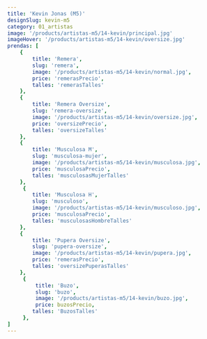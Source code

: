 ```yaml
---
title: 'Kevin Jonas (M5)'
designSlug: kevin-m5
category: 01_artistas
image: '/products/artistas-m5/14-kevin/principal.jpg'
imageHover: '/products/artistas-m5/14-kevin/oversize.jpg'
prendas: [
    {   
        title: 'Remera',
        slug: 'remera',          
        image: '/products/artistas-m5/14-kevin/normal.jpg',
        price: 'remerasPrecio',
        talles: 'remerasTalles'
    },
    {
        title: 'Remera Oversize',
        slug: 'remera-oversize',
        image: '/products/artistas-m5/14-kevin/oversize.jpg',
        price: 'oversizePrecio',
        talles: 'oversizeTalles'
    },
    {
        title: 'Musculosa M',
        slug: 'musculosa-mujer',
        image: '/products/artistas-m5/14-kevin/musculosa.jpg',
        price: 'musculosaPrecio',
        talles: 'musculosasMujerTalles'
    },
     {
        title: 'Musculosa H',
        slug: 'musculoso',
        image: '/products/artistas-m5/14-kevin/musculoso.jpg',
        price: 'musculosaPrecio',
        talles: 'musculosasHombreTalles'
    },
    {
        title: 'Pupera Oversize',
        slug: 'pupera-oversize',
        image: '/products/artistas-m5/14-kevin/pupera.jpg',
        price: 'remerasPrecio',
        talles: 'oversizePuperasTalles'
    },
     {
         title: 'Buzo',
         slug: 'buzo',
         image: '/products/artistas-m5/14-kevin/buzo.jpg',
         price: buzosPrecio,
        talles: 'BuzosTalles'
     },
]
---
```

